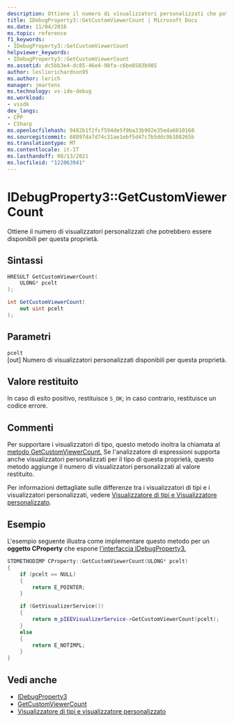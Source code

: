```yaml
---
description: Ottiene il numero di visualizzatori personalizzati che potrebbero essere disponibili per questa proprietà.
title: IDebugProperty3::GetCustomViewerCount | Microsoft Docs
ms.date: 11/04/2016
ms.topic: reference
f1_keywords:
- IDebugProperty3::GetCustomViewerCount
helpviewer_keywords:
- IDebugProperty3::GetCustomViewerCount
ms.assetid: dc5bb3e4-dc85-46e4-98fa-c6be8583b985
author: leslierichardson95
ms.author: lerich
manager: jmartens
ms.technology: vs-ide-debug
ms.workload:
- vssdk
dev_langs:
- CPP
- CSharp
ms.openlocfilehash: 9482b1f2fcf594de5f9ba33b902e35eda6010168
ms.sourcegitcommit: 68897da7d74c31ae1ebf5d47c7b5ddc9b108265b
ms.translationtype: MT
ms.contentlocale: it-IT
ms.lasthandoff: 08/13/2021
ms.locfileid: "122063941"
---
```

# <a name="idebugproperty3getcustomviewercount"></a>IDebugProperty3::GetCustomViewerCount
Ottiene il numero di visualizzatori personalizzati che potrebbero essere disponibili per questa proprietà.

## <a name="syntax"></a>Sintassi

```cpp
HRESULT GetCustomViewerCount(
    ULONG* pcelt
);
```

```csharp
int GetCustomViewerCount(
    out uint pcelt
);
```

## <a name="parameters"></a>Parametri
`pcelt`\
[out] Numero di visualizzatori personalizzati disponibili per questa proprietà.

## <a name="return-value"></a>Valore restituito
In caso di esito positivo, restituisce `S_OK`; in caso contrario, restituisce un codice errore.

## <a name="remarks"></a>Commenti
Per supportare i visualizzatori di tipo, questo metodo inoltra la chiamata al [metodo GetCustomViewerCount.](../../../extensibility/debugger/reference/ieevisualizerservice-getcustomviewercount.md) Se l'analizzatore di espressioni supporta anche visualizzatori personalizzati per il tipo di questa proprietà, questo metodo aggiunge il numero di visualizzatori personalizzati al valore restituito.

Per informazioni dettagliate sulle differenze tra i visualizzatori di tipi e i visualizzatori personalizzati, vedere [Visualizzatore di tipi e Visualizzatore personalizzato](../../../extensibility/debugger/type-visualizer-and-custom-viewer.md).

## <a name="example"></a>Esempio
L'esempio seguente illustra come implementare questo metodo per un **oggetto CProperty** che espone [l'interfaccia IDebugProperty3.](../../../extensibility/debugger/reference/idebugproperty3.md)

```cpp
STDMETHODIMP CProperty::GetCustomViewerCount(ULONG* pcelt)
{
    if (pcelt == NULL)
    {
        return E_POINTER;
    }

    if (GetVisualizerService())
    {
        return m_pIEEVisualizerService->GetCustomViewerCount(pcelt);
    }
    else
    {
        return E_NOTIMPL;
    }
}
```

## <a name="see-also"></a>Vedi anche
- [IDebugProperty3](../../../extensibility/debugger/reference/idebugproperty3.md)
- [GetCustomViewerCount](../../../extensibility/debugger/reference/ieevisualizerservice-getcustomviewercount.md)
- [Visualizzatore di tipi e visualizzatore personalizzato](../../../extensibility/debugger/type-visualizer-and-custom-viewer.md)
